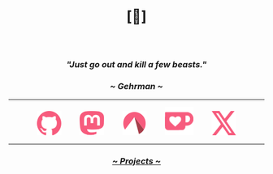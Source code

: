 # <p align="center">[🔻]</p>

<br>

### <p align="center"><i>"Just go out and kill a few beasts."</i></p>
### <p align="center"><i>~ Gehrman ~</i></p>

---

<p align="center">
  <a href="https://github.com/crnobog69" target="_blank"><img src="assets/github.svg" alt="Github" style="width: 3rem; height: 3rem; margin: 0 1rem;"></a>
  <a href="https://mastodon.social/@prepungrad" target="_blank"><img src="assets/mastodon.svg" alt="Mastodon" style="width: 3rem; height: 3rem; margin: 0 1rem;"></a>
  <a href="https://codeberg.org/crnobog" target="_blank"><img src="assets/codeberg.svg" alt="Codeberg" style="width: 3rem; height: 3rem; margin: 0 1rem;"></a>
  <a href="https://ko-fi.com/crnobog" target="_blank"><img src="assets/kofi.png" alt="Ko-fi" style="width: 3.5rem; height: 3.5rem; margin: 0 1rem;"></a>
  <a href="https://x.com/prepungrad" target="_blank"><img src="assets/x.svg" alt="X" style="width: 3rem; height: 3rem; margin: 0 1rem;"></a>
</p>

---

### <p align="center"><a href="https://short-offer-f87.notion.site/7d5b3228b96b4dae84471e2d02b77f33?pvs=4"><i>~ Projects ~</i></a></p>
